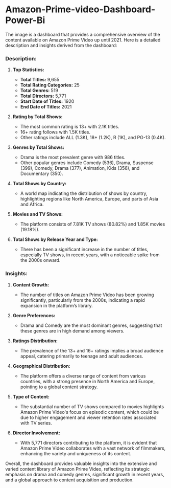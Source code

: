 # Amazon-Prime-video-Dashboard-Power-Bi


The image is a dashboard that provides a comprehensive overview of the content available on Amazon Prime Video up until 2021. Here is a detailed description and insights derived from the dashboard:

### Description:
1. **Top Statistics:**
   - **Total Titles:** 9,655
   - **Total Rating Categories:** 25
   - **Total Genres:** 519
   - **Total Directors:** 5,771
   - **Start Date of Titles:** 1920
   - **End Date of Titles:** 2021

2. **Rating by Total Shows:**
   - The most common rating is 13+ with 2.1K titles.
   - 16+ rating follows with 1.5K titles.
   - Other ratings include ALL (1.3K), 18+ (1.2K), R (1K), and PG-13 (0.4K).

3. **Genres by Total Shows:**
   - Drama is the most prevalent genre with 986 titles.
   - Other popular genres include Comedy (536), Drama, Suspense (399), Comedy, Drama (377), Animation, Kids (356), and Documentary (350).

4. **Total Shows by Country:**
   - A world map indicating the distribution of shows by country, highlighting regions like North America, Europe, and parts of Asia and Africa.

5. **Movies and TV Shows:**
   - The platform consists of 7.81K TV shows (80.82%) and 1.85K movies (19.18%).

6. **Total Shows by Release Year and Type:**
   - There has been a significant increase in the number of titles, especially TV shows, in recent years, with a noticeable spike from the 2000s onward.

### Insights:
1. **Content Growth:**
   - The number of titles on Amazon Prime Video has been growing significantly, particularly from the 2000s, indicating a rapid expansion in the platform’s library.

2. **Genre Preferences:**
   - Drama and Comedy are the most dominant genres, suggesting that these genres are in high demand among viewers.

3. **Ratings Distribution:**
   - The prevalence of the 13+ and 16+ ratings implies a broad audience appeal, catering primarily to teenage and adult audiences.

4. **Geographical Distribution:**
   - The platform offers a diverse range of content from various countries, with a strong presence in North America and Europe, pointing to a global content strategy.

5. **Type of Content:**
   - The substantial number of TV shows compared to movies highlights Amazon Prime Video's focus on episodic content, which could be due to higher engagement and viewer retention rates associated with TV series.

6. **Director Involvement:**
   - With 5,771 directors contributing to the platform, it is evident that Amazon Prime Video collaborates with a vast network of filmmakers, enhancing the variety and uniqueness of its content.

Overall, the dashboard provides valuable insights into the extensive and varied content library of Amazon Prime Video, reflecting its strategic emphasis on drama and comedy genres, significant growth in recent years, and a global approach to content acquisition and production.
